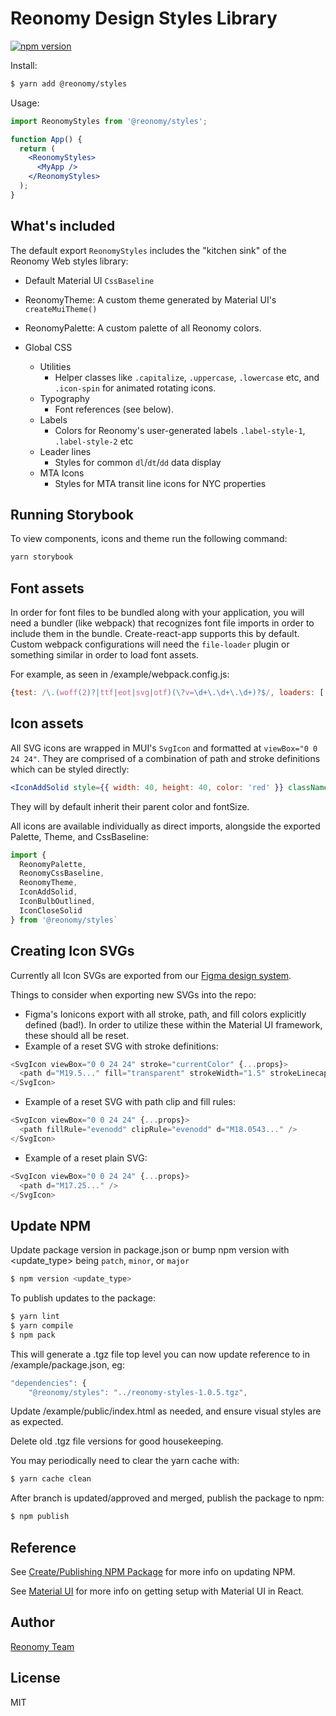 # Reonomy Design Styles Library

[![npm version](https://img.shields.io/npm/v/@reonomy/styles.svg?style=flat-square)](https://www.npmjs.com/package/@reonomy/styles)

Install:

```bash
$ yarn add @reonomy/styles
```

Usage:

```jsx
import ReonomyStyles from '@reonomy/styles';

function App() {
  return (
    <ReonomyStyles>
      <MyApp />
    </ReonomyStyles>
  );
}
```

## What's included

The default export `ReonomyStyles` includes the "kitchen sink" of the Reonomy Web styles library:

- Default Material UI `CssBaseline`

- ReonomyTheme: A custom theme generated by Material UI's `createMuiTheme()`

- ReonomyPalette: A custom palette of all Reonomy colors.

- Global CSS
  - Utilities
    - Helper classes like `.capitalize`, `.uppercase`, `.lowercase` etc, and `.icon-spin` for animated rotating icons.
  - Typography
    - Font references (see below).
  - Labels
    - Colors for Reonomy's user-generated labels `.label-style-1`, `.label-style-2` etc
  - Leader lines
    - Styles for common `dl`/`dt`/`dd` data display
  - MTA Icons
    - Styles for MTA transit line icons for NYC properties

## Running Storybook

To view components, icons and theme run the following command:

```bash
yarn storybook
```

## Font assets

In order for font files to be bundled along with your application, you will need a bundler (like webpack) that recognizes font file imports in order to include them in the bundle. Create-react-app supports this by default. Custom webpack configurations will need the `file-loader` plugin or something similar in order to load font assets.

For example, as seen in /example/webpack.config.js:

```js
{test: /\.(woff(2)?|ttf|eot|svg|otf)(\?v=\d+\.\d+\.\d+)?$/, loaders: ['file-loader']}
```

## Icon assets

All SVG icons are wrapped in MUI's `SvgIcon` and formatted at `viewBox="0 0 24 24"`. They are comprised of a combination of path and stroke definitions which can be styled directly:

```jsx
<IconAddSolid style={{ width: 40, height: 40, color: 'red' }} className="iconstyle">
```

They will by default inherit their parent color and fontSize.

All icons are available individually as direct imports, alongside the exported Palette, Theme, and CssBaseline:

```js
import {
  ReonomyPalette,
  ReonomyCssBaseline,
  ReonomyTheme,
  IconAddSolid,
  IconBulbOutlined,
  IconCloseSolid
} from '@reonomy/styles`
```

## Creating Icon SVGs

Currently all Icon SVGs are exported from our [Figma design system](https://www.figma.com/file/gL4ne4FElhPkB5wXFZIoLp/Material-Design-for-Reonomy).

Things to consider when exporting new SVGs into the repo:

- Figma's Ionicons export with all stroke, path, and fill colors explicitly defined (bad!). In order to utilize these within the Material UI framework, these should all be reset.
- Example of a reset SVG with stroke definitions:

```js
<SvgIcon viewBox="0 0 24 24" stroke="currentColor" {...props}>
  <path d="M19.5..." fill="transparent" strokeWidth="1.5" strokeLinecap="round" strokeLinejoin="round" />
</SvgIcon>
```

- Example of a reset SVG with path clip and fill rules:

```js
<SvgIcon viewBox="0 0 24 24" {...props}>
  <path fillRule="evenodd" clipRule="evenodd" d="M18.0543..." />
</SvgIcon>
```

- Example of a reset plain SVG:

```js
<SvgIcon viewBox="0 0 24 24" {...props}>
  <path d="M17.25..." />
</SvgIcon>
```

## Update NPM

Update package version in package.json or bump npm version with <update_type> being `patch`, `minor`, or `major`

```bash
$ npm version <update_type>
```

To publish updates to the package:

```bash
$ yarn lint
$ yarn compile
$ npm pack
```

This will generate a .tgz file top level you can now update reference to in /example/package.json, eg:

```js
"dependencies": {
    "@reonomy/styles": "../reonomy-styles-1.0.5.tgz",
```

Update /example/public/index.html as needed, and ensure visual styles are as expected.

Delete old .tgz file versions for good housekeeping.

You may periodically need to clear the yarn cache with:

```bash
$ yarn cache clean
```

After branch is updated/approved and merged, publish the package to npm:

```bash
$ npm publish
```

## Reference

See [Create/Publishing NPM Package](https://www.npmjs.com/package/@bcms-demo/new-project) for more info on updating NPM.

See [Material UI](https://material-ui.com/getting-started/usage/) for more info on getting setup with Material UI in React.

## Author

[Reonomy Team](https://github.com/reonomy)

## License

MIT
